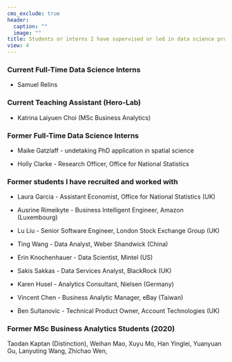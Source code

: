 ```yaml
---
cms_exclude: true
header:
  caption: ""
  image: ""
title: Students or interns I have supervised or led in data science projects
view: 4
---
```


### Current Full-Time Data Science Interns

-   Samuel Relins

### Current Teaching Assistant (Hero-Lab)

-   Katrina Laiyuen Choi (MSc Business Analytics)

### Former Full-Time Data Science Interns

-   Maike Gatzlaff - undetaking PhD application in spatial science

-   Holly Clarke - Research Officer, Office for National Statistics

### Former students I have recruited and worked with

-   Laura Garcia - Assistant Economist, Office for National Statistics (UK)

-   Ausrine Rimeikyte - Business Intelligent Engineer, Amazon (Luxembourg)

-   Lu Liu - Senior Software Engineer, London Stock Exchange Group (UK)

-   Ting Wang - Data Analyst, Weber Shandwick (China)

-   Erin Knochenhauer - Data Scientist, Mintel (US)

-   Sakis Sakkas - Data Services Analyst, BlackRock (UK)

-   Karen Husel - Analytics Consultant, Nielsen (Germany)

-   Vincent Chen - Business Analytic Manager, eBay (Taiwan)

-   Ben Sultanovic - Technical Product Owner, Account Technologies (UK)

### Former MSc Business Analytics Students (2020)

Taodan Kaptan (Distinction), Weihan Mao, Xuyu Mo, Han Yinglei, Yuanyuan Gu, Lanyuting Wang, Zhichao Wen,
